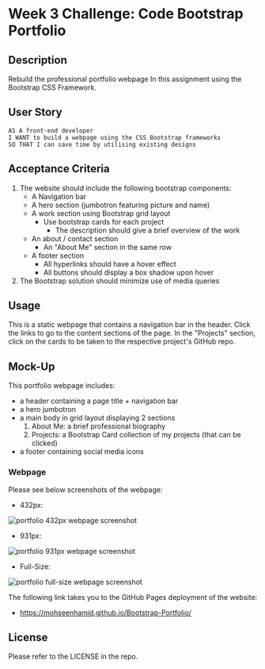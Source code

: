 # Week 3 Challenge: Code Bootstrap Portfolio

## Description

Rebuild the professional portfolio webpage In this assignment using the Bootstrap CSS Framework.

## User Story

```
AS A front-end developer
I WANT to build a webpage using the CSS Bootstrap frameworks
SO THAT I can save time by utilising existing designs
```

## Acceptance Criteria

1. The website should include the following bootstrap components:
   - A Navigation bar
   - A hero section (jumbotron featuring picture and name)
   - A work section using Bootstrap grid layout
     - Use bootstrap cards for each project
       - The description should give a brief overview of the work
   - An about / contact section
     - An "About Me" section in the same row
   - A footer section
     - All hyperlinks should have a hover effect
     - All buttons should display a box shadow upon hover
2. The Bootstrap solution should minimize use of media queries

## Usage

This is a static webpage that contains a navigation bar in the header. Click the links to go to the content sections of the page. In the "Projects" section, click on the cards to be taken to the respective project's GitHub repo.

## Mock-Up

This portfolio webpage includes:

- a header containing a page title + navigation bar
- a hero jumbotron
- a main body in grid layout displaying 2 sections
  1. About Me: a brief professional biography
  2. Projects: a Bootstrap Card collection of my projects (that can be clicked)
- a footer containing social media icons

### Webpage

Please see below screenshots of the webpage:

- 432px:

![portfolio 432px webpage screenshot](./images/portfolio-screenshot-432px.png)

- 931px:

![portfolio 931px webpage screenshot](./images/portfolio-screenshot-991px.png)

- Full-Size:

![portfolio full-size webpage screenshot](./images/portfolio-screenshot-full.png)

The following link takes you to the GitHub Pages deployment of the website:

- https://mohseenhamid.github.io/Bootstrap-Portfolio/

## License

Please refer to the LICENSE in the repo.
